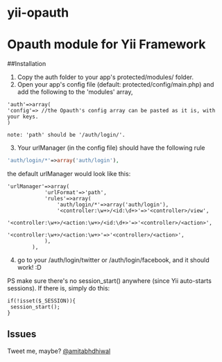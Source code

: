 yii-opauth
==========

# Opauth module for Yii Framework

##Installation

1. Copy the auth folder to your app's protected/modules/ folder.
2. Open your app's config file (default: protected/config/main.php) and add the following to the 'modules' array,
```
'auth'=>array(
'config'=> //the Opauth's config array can be pasted as it is, with your keys.
)
```
```
note: 'path' should be '/auth/login/'.
```
3. Your urlManager (in the config file) should have the following rule
```php
'auth/login/*'=>array('auth/login'),
```
the default urlManager would look like this:
```
'urlManager'=>array(
			'urlFormat'=>'path',
			'rules'=>array(
                'auth/login/*'=>array('auth/login'),
				'<controller:\w+>/<id:\d+>'=>'<controller>/view',
				'<controller:\w+>/<action:\w+>/<id:\d+>'=>'<controller>/<action>',
				'<controller:\w+>/<action:\w+>'=>'<controller>/<action>',
			),
		),
```

4. go to your /auth/login/twitter or /auth/login/facebook, and it should work! :D

PS make sure there's no session_start() anywhere (since Yii auto-starts sessions). If there is, simply do this:
```
if(!isset($_SESSION)){
 session_start();
}
```
## Issues
Tweet me, maybe? [@amitabhdhiwal](http://twitter.com/amitabhdhiwal)
